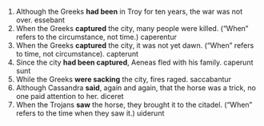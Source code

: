 1. Although the Greeks **had been** in Troy for ten years, the war was not over. essebant 
2. When the Greeks **captured** the city, many people were killed. (“When” refers to the circumstance, not time.) caperentur
3. When the Greeks **captured** the city, it was not yet dawn. (“When” refers to time, not circumstance). capterunt
4. Since the city **had been captured**, Aeneas fled with his family. caperunt sunt
5. While the Greeks **were sacking** the city, fires raged. saccabantur
6. Although Cassandra **said**, again and again, that the horse was a trick, no one paid attention to her. diceret
7. When the Trojans **saw** the horse, they brought it to the citadel. (“When” refers to the time when they saw it.) uiderunt
